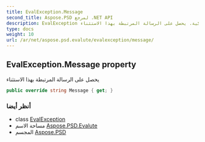 ```yaml
---
title: EvalException.Message
second_title: Aspose.PSD لمرجع .NET API
description: EvalException ملكية. يحصل على الرسالة المرتبطة بهذا الاستثناء
type: docs
weight: 10
url: /ar/net/aspose.psd.evalute/evalexception/message/
---
```

## EvalException.Message property

يحصل على الرسالة المرتبطة بهذا الاستثناء

```csharp
public override string Message { get; }
```

### أنظر أيضا

* class [EvalException](../)
* مساحة الاسم [Aspose.PSD.Evalute](../../evalexception/)
* المجسم [Aspose.PSD](../../../)


